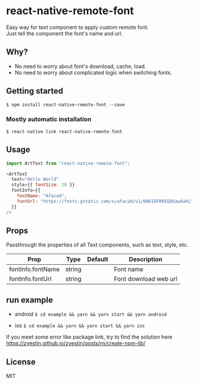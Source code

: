 # react-native-remote-font

Easy way for text component to apply custom remote font.   
Just tell the component the font's name and url.

## Why?

- No need to worry about font's download, cache, load.  
- No need to worry about complicated logic when switching fonts.

## Getting started

`$ npm install react-native-remote-font --save`

### Mostly automatic installation

`$ react-native link react-native-remote-font`

## Usage
```javascript
import ArtText from "react-native-remote-font";

<ArtText
  text="Hello World"
  style={{ fontSize: 20 }}
  fontInfo={{
    fontName: "Afacad",
    fontUrl: "https://fonts.gstatic.com/s/afacad/v1/6NUI8FKMIQOGaw6ahLYEvBjUVG5Ga92uVSQ-9kKlZfNfuw.ttf",
  }}
/>
```

## Props

Passthrough the properties of all Text components, such as text, style, etc. 

| Prop | Type | Default | Description |
| ---- | ---- | ------- | ----------- |
| fontInfo.fontName | string |  | Font name |
| fontInfo.fontUrl | string |  | Font download web url |


## run example

* android
`$ cd example && yarn && yarn start && yarn android`

* ios
`$ cd example && yarn && yarn start && yarn ios`

If you meet some error like package link, try to find the solution here https://zyestin.github.io/zyestin/posts/rn/create-npm-lib/


## License

MIT
